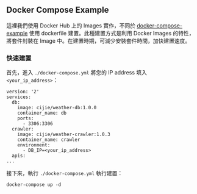 ## Docker Compose Example

這裡我們使用 Docker Hub 上的 Images 實作，不同於 [docker-compose-example](https://github.com/Ci-Jie/docker-tutorial/tree/master/docker-compose-example) 使用 dockerfile 建置。此種建置方式是利用 Docker Images 的特性，將套件封裝在 Image 中。在建置時期，可減少安裝套件時間，加快建置速度。

### 快速建置

首先，進入 `./docker-compose.yml` 將您的 IP address 填入 `<your_ip_address>`：

```
version: '2'
services:
  db:
    image: cijie/weather-db:1.0.0
    container_name: db
    ports:
      - 3306:3306
  crawler:
    image: cijie/weather-crawler:1.0.3
    container_name: crawler
    environment:
      - DB_IP=<your_ip_address>
  apis:
...
```

接下來，執行 `./docker-compose.yml` 執行建置：

```
docker-compose up -d
```


